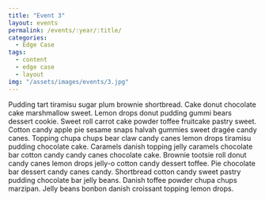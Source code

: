 ```yaml
---
title: "Event 3"
layout: events
permalink: /events/:year/:title/
categories:
  - Edge Case
tags:
  - content
  - edge case
  - layout
img: "/assets/images/events/3.jpg"
---
```


Pudding tart tiramisu sugar plum brownie shortbread. Cake donut chocolate cake marshmallow sweet. Lemon drops donut pudding gummi bears dessert cookie. Sweet roll carrot cake powder toffee fruitcake pastry sweet. Cotton candy apple pie sesame snaps halvah gummies sweet dragée candy canes. Topping chupa chups bear claw candy canes lemon drops tiramisu pudding chocolate cake. Caramels danish topping jelly caramels chocolate bar cotton candy candy canes chocolate cake. Brownie tootsie roll donut candy canes lemon drops jelly-o cotton candy dessert toffee. Pie chocolate bar dessert candy canes candy. Shortbread cotton candy sweet pastry pudding chocolate bar jelly beans. Danish toffee powder chupa chups marzipan. Jelly beans bonbon danish croissant topping lemon drops.